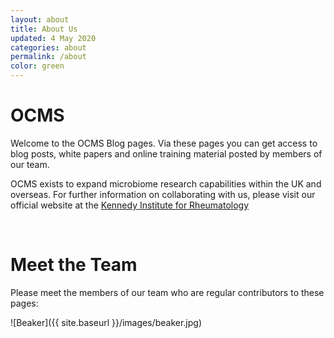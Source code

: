 ```yaml
---
layout: about
title: About Us
updated: 4 May 2020
categories: about
permalink: /about
color: green
---
```


# OCMS

Welcome to the OCMS Blog pages. Via these pages you can get access to blog posts, white papers and online training material posted by members of our team.

OCMS exists to expand microbiome research capabilities within the UK and overseas. For further information on collaborating with us, please visit our official website at the [Kennedy Institute for Rheumatology][KIR]


<br>


# Meet the Team

Please meet the members of our team who are regular contributors to these pages:

![Beaker]({{ site.baseurl }}/images/beaker.jpg)

[KIR]: https://www.kennedy.ox.ac.uk/technologies/centre-for-microbiome-studies